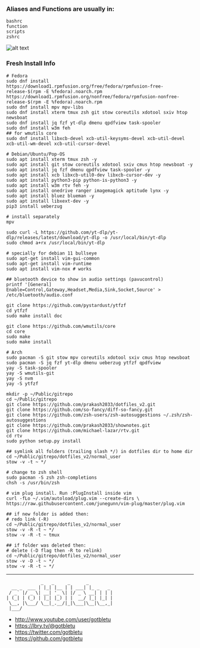 ### Aliases and Functions are usually in:
    bashrc
    function
    scripts
    zshrc

![alt text](http://i.imgur.com/EcQoF8a.gif)

### Fresh Install Info

    # Fedora
    sudo dnf install https://download1.rpmfusion.org/free/fedora/rpmfusion-free-release-$(rpm -E %fedora).noarch.rpm https://download1.rpmfusion.org/nonfree/fedora/rpmfusion-nonfree-release-$(rpm -E %fedora).noarch.rpm
    sudo dnf install mpv mpv-libs
    sudo dnf install xterm tmux zsh git stow coreutils xdotool sxiv htop newsboat
    sudo dnf install jq fzf yt-dlp dmenu qpdfview task-spooler
    sudo dnf install w3m feh
    ## for wmutils core
    sudo dnf install libxcb-devel xcb-util-keysyms-devel xcb-util-devel xcb-util-wm-devel xcb-util-cursor-devel

    # Debian/Ubuntu/Pop-OS
    sudo apt install xterm tmux zsh -y
    sudo apt install git stow coreutils xdotool sxiv cmus htop newsboat -y
    sudo apt install jq fzf dmenu qpdfview task-spooler -y
    sudo apt install xcb libxcb-util0-dev libxcb-cursor-dev -y
    sudo apt install python3-pip python-is-python3 -y
    sudo apt install w3m rtv feh -y
    sudo apt install onedrive ranger imagemagick aptitude lynx -y
    sudo apt install bluez blueman -y
    sudo apt install libxext-dev -y
    pip3 install ueberzug
    
    # install separately
    mpv
    
    sudo curl -L https://github.com/yt-dlp/yt-dlp/releases/latest/download/yt-dlp -o /usr/local/bin/yt-dlp
    sudo chmod a+rx /usr/local/bin/yt-dlp
    
    # specially for debian 11 bullseye
    sudo apt-get install vim-gui-common
    sudo apt-get install vim-runtime
    sudo apt install vim-nox # works
    
    ## bluetooth device to show in audio settings (pavucontrol)
    printf '[General]
    Enable=Control,Gateway,Headset,Media,Sink,Socket,Source' > /etc/bluetooth/audio.conf 
    
    git clone https://github.com/pystardust/ytfzf
    cd ytfzf
    sudo make install doc
    
    git clone https://github.com/wmutils/core
    cd core
    sudo make
    sudo make install
    
    # Arch
    sudo pacman -S git stow mpv coreutils xdotool sxiv cmus htop newsboat 
    sudo pacman -S jq fzf yt-dlp dmenu ueberzug ytfzf qpdfview
    yay -S task-spooler
    yay -S wmutils-git
    yay -S nvm
    yay -S ytfzf
    
    mkdir -p ~/Public/gitrepo 
    cd ~/Public/gitrepo
    git clone https://github.com/prakash2033/dotfiles_v2.git
    git clone https://github.com/so-fancy/diff-so-fancy.git
    git clone https://github.com/zsh-users/zsh-autosuggestions ~/.zsh/zsh-autosuggestions
    git clone https://github.com/prakash2033/shownotes.git
    git clone https://github.com/michael-lazar/rtv.git
    cd rtv
    sudo python setup.py install

    ## symlink all folders (trailing slash */) in dotfiles dir to home dir
    cd ~/Public/gitrepo/dotfiles_v2/normal_user
    stow -v -t ~ */

    # change to zsh shell
    sudo pacman -S zsh zsh-completions
    chsh -s /usr/bin/zsh

    # vim plug install. Run :PlugInstall inside vim
    curl -fLo ~/.vim/autoload/plug.vim --create-dirs \
    https://raw.githubusercontent.com/junegunn/vim-plug/master/plug.vim

    ## if new folder is added then:
    # redo link (-R)
    cd ~/Public/gitrepo/dotfiles_v2/normal_user
    stow -v -R -t ~ */
    stow -v -R -t ~ tmux
    
    ## if folder was deleted then:
    # delete (-D flag then -R to relink)
    cd ~/Public/gitrepo/dotfiles_v2/normal_user
    stow -v -D -t ~ */
    stow -v -R -t ~ */

----

                 _   _     _      _
      __ _  ___ | |_| |__ | | ___| |_ _   _
     / _` |/ _ \| __| '_ \| |/ _ \ __| | | |
    | (_| | (_) | |_| |_) | |  __/ |_| |_| |
     \__, |\___/ \__|_.__/|_|\___|\__|\__,_|
     |___/

- http://www.youtube.com/user/gotbletu
- https://lbry.tv/@gotbletu
- https://twitter.com/gotbletu
- https://github.com/gotbletu
